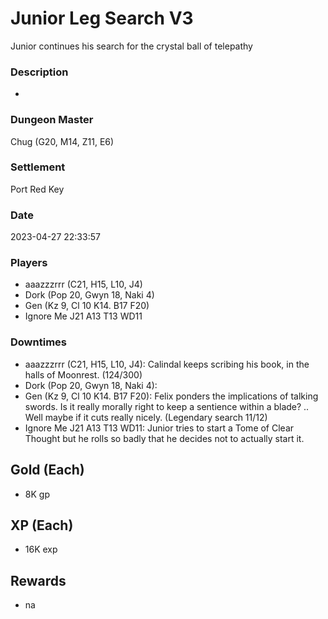 # Junior Leg Search V3
Junior continues his search for the crystal ball of telepathy
### Description
-
### Dungeon Master
Chug (G20, M14, Z11, E6)
### Settlement
Port Red Key
### Date
2023-04-27 22:33:57
### Players
* aaazzzrrr (C21, H15, L10, J4)
* Dork (Pop 20, Gwyn 18, Naki 4)
* Gen (Kz 9, Cl 10 K14. B17 F20)
* Ignore Me J21 A13 T13 WD11
### Downtimes
* aaazzzrrr (C21, H15, L10, J4): Calindal keeps scribing his book, in the halls of Moonrest. (124/300)
* Dork (Pop 20, Gwyn 18, Naki 4): 
* Gen (Kz 9, Cl 10 K14. B17 F20): Felix ponders the implications of talking swords. Is it really morally right to keep a sentience within a blade? .. Well maybe if it cuts really nicely. (Legendary search 11/12)
* Ignore Me J21 A13 T13 WD11: Junior tries to start a Tome of Clear Thought but he rolls so badly that he decides not to actually start it.
## Gold (Each)
* 8K gp
## XP (Each)
* 16K exp
## Rewards
* na